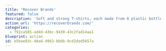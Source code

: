 ```yaml
---
title: 'Recover Brands'
featured: false
description: 'Soft and strong T-shirts, each made from 8 plastic bottles. Closed Loop manufacturing from the start.'
action_url: 'https://recoverbrands.com/'
categories:
  - f92ca585-ad4d-43bc-9430-43c2fad14aa1
blueprint: action
id: e5bae83c-48a4-4963-bbdb-9cd2dad5657a
---
```

